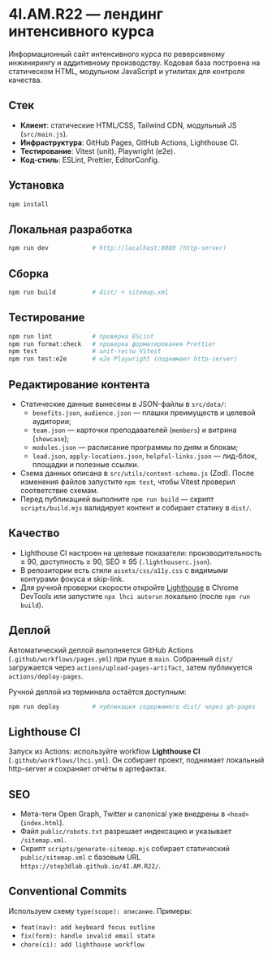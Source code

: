 # 4I.AM.R22 — лендинг интенсивного курса

Информационный сайт интенсивного курса по реверсивному инжинирингу и аддитивному производству. Кодовая база построена на статическом HTML, модульном JavaScript и утилитах для контроля качества.

## Стек

- **Клиент**: статические HTML/CSS, Tailwind CDN, модульный JS (`src/main.js`).
- **Инфраструктура**: GitHub Pages, GitHub Actions, Lighthouse CI.
- **Тестирование**: Vitest (unit), Playwright (e2e).
- **Код-стиль**: ESLint, Prettier, EditorConfig.

## Установка

```bash
npm install
```

## Локальная разработка

```bash
npm run dev            # http://localhost:8080 (http-server)
```

## Сборка

```bash
npm run build          # dist/ + sitemap.xml
```

## Тестирование

```bash
npm run lint           # проверка ESLint
npm run format:check   # проверка форматирования Prettier
npm test               # unit-тесты Vitest
npm run test:e2e       # e2e Playwright (поднимает http-server)
```

## Редактирование контента

- Статические данные вынесены в JSON-файлы в `src/data/`:
  - `benefits.json`, `audience.json` — плашки преимуществ и целевой аудитории;
  - `team.json` — карточки преподавателей (`members`) и витрина (`showcase`);
  - `modules.json` — расписание программы по дням и блокам;
  - `lead.json`, `apply-locations.json`, `helpful-links.json` — лид-блок, площадки и полезные ссылки.
- Схема данных описана в `src/utils/content-schema.js` (Zod). После изменения файлов запустите `npm test`, чтобы Vitest проверил соответствие схемам.
- Перед публикацией выполните `npm run build` — скрипт `scripts/build.mjs` валидирует контент и собирает статику в `dist/`.

## Качество

- Lighthouse CI настроен на целевые показатели: производительность ≥ 90, доступность ≥ 90, SEO ≥ 95 (`.lighthouserc.json`).
- В репозитории есть стили `assets/css/a11y.css` с видимыми контурами фокуса и skip-link.
- Для ручной проверки скорости откройте [Lighthouse](https://developers.google.com/web/tools/lighthouse) в Chrome DevTools или запустите `npx lhci autorun` локально (после `npm run build`).

## Деплой

Автоматический деплой выполняется GitHub Actions (`.github/workflows/pages.yml`) при пуше в `main`. Собранный `dist/` загружается через `actions/upload-pages-artifact`, затем публикуется `actions/deploy-pages`.

Ручной деплой из терминала остаётся доступным:

```bash
npm run deploy         # публикация содержимого dist/ через gh-pages
```

## Lighthouse CI

Запуск из Actions: используйте workflow **Lighthouse CI** (`.github/workflows/lhci.yml`). Он собирает проект, поднимает локальный http-server и сохраняет отчёты в артефактах.

## SEO

- Мета-теги Open Graph, Twitter и canonical уже внедрены в `<head>` (`index.html`).
- Файл `public/robots.txt` разрешает индексацию и указывает `/sitemap.xml`.
- Скрипт `scripts/generate-sitemap.mjs` собирает статический `public/sitemap.xml` с базовым URL `https://step3dlab.github.io/4I.AM.R22/`.

## Conventional Commits

Используем схему `type(scope): описание`. Примеры:

- `feat(nav): add keyboard focus outline`
- `fix(form): handle invalid email state`
- `chore(ci): add lighthouse workflow`
